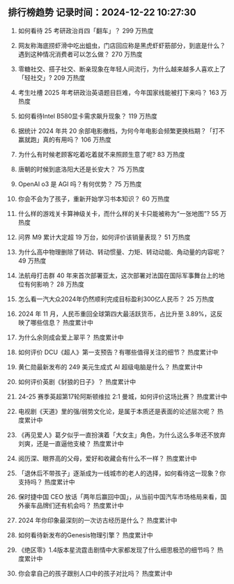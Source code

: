 
## 排行榜趋势 记录时间：2024-12-22 10:27:30
  
  1. 如何看待 25 考研政治肖四「翻车」？ 299 万热度
    
  2. 网友称海底捞虾滑中吃出蛆虫，门店回应称是黑虎虾虾筋部分，到底是什么？遇到这种情况消费者可以怎么做？ 270 万热度
    
  3. 零糖社交、搭子社交、断亲现象在年轻人间流行，为什么越来越多人喜欢上了「轻社交」? 209 万热度
    
  4. 考生吐槽 2025 年考研政治英语题目巨难，今年国家线能被打下来吗？ 163 万热度
    
  5. 如何看待Intel B580显卡需求飙升现象？ 119 万热度
    
  6. 据统计 2024 年共 20 余部电影撤档，为何今年电影会频繁更换档期？「打不赢就跑」真的有用吗？ 106 万热度
    
  7. 为什么有时候老顾客吃着吃着就不来照顾生意了呢? 83 万热度
    
  8. 唐朝的时候到底洛阳大还是长安大？ 75 万热度
    
  9. OpenAI o3 是 AGI 吗？有何优势？ 75 万热度
    
  10. 你会不会为了孩子，重新开始学习书本知识？ 60 万热度
    
  11. 什么样的游戏关卡算神级关卡，而什么样的关卡只能被称为“一张地图”? 55 万热度
    
  12. 问界 M9 累计大定超 19 万台，如何评价该销量表现？ 51 万热度
    
  13. 为什么高中物理删除了转动、转动惯量、力矩、转动动能、角动量的内容呢？ 49 万热度
    
  14. 法航母打击群 40 年来首次部署亚太，这次部署对法国在国际军事舞台上的地位有何影响？ 28 万热度
    
  15. 怎么看一汽大众2024年仍然顺利完成目标盈利300亿人民币？ 25 万热度
    
  16. 2024 年 11 月，人民币重回全球第四大最活跃货币，占比升至 3.89%，这反映了哪些信息？ 热度累计中
    
  17. 为什么余则成会爱上翠平？ 热度累计中
    
  18. 如何评价 DCU《超人》第一支预告？有哪些值得关注的细节？ 热度累计中
    
  19. 黄仁勋最新发布的 249 美元生成式 AI 超级电脑是什么？ 热度累计中
    
  20. 如何评价英剧《豺狼的日子》？ 热度累计中
    
  21. 24-25 赛季英超第17轮阿斯顿维拉 2:1 曼城，如何评价这场比赛？ 热度累计中
    
  22. 电视剧《天道》里的强/弱势文化论，是属于本质还是表面的论述层次呢？ 热度累计中
    
  23. 《再见爱人》葛夕似乎一直扮演着「大女主」角色，为什么这么多年还不放弃刘爽，还是一直逼他支棱？ 热度累计中
    
  24. 阅历深、眼界高的父母，爱好和收藏会有什么不一样？ 热度累计中
    
  25. 「退休后不带孩子」逐渐成为一线城市的老人的选择，如何看待这一现象？你支持吗？ 热度累计中
    
  26. 保时捷中国 CEO 放话「两年后赢回中国」，从当前中国汽车市场格局来看，国外豪车品牌们还有机会吗？ 热度累计中
    
  27. 2024 年你印象最深刻的一次访古经历是什么？ 热度累计中
    
  28. 如何看待新发布的Genesis物理引擎？ 热度累计中
    
  29. 《绝区零》1.4版本星流霆击剧情中大家都发现了什么细思极恐的细节吗？ 热度累计中
    
  30. 你会拿自己的孩子跟别人口中的孩子对比吗？ 热度累计中
    
